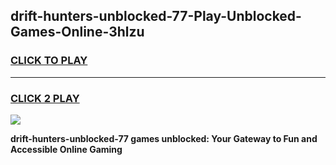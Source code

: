
## drift-hunters-unblocked-77-Play-Unblocked-Games-Online-3hlzu
<h3>
<a href="https://premium76.site?title=drift-hunters-unblocked-77&ref=25A">CLICK TO PLAY</a></h3>
<hr>

<h3>
<a href="https://premium76.site?title=drift-hunters-unblocked-77&ref=25A">CLICK 2 PLAY</a>
  
</h3>

<a href="https://premium76.site?title=drift-hunters-unblocked-77&ref=25A"><img src="https://clearcache.store/games.png"></a>


**drift-hunters-unblocked-77 games unblocked: Your Gateway to Fun and Accessible Online Gaming**
